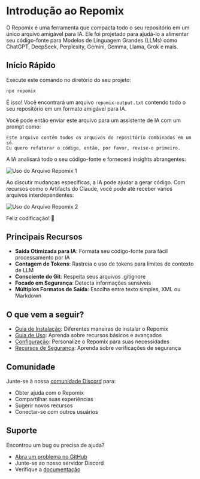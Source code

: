 # Introdução ao Repomix

O Repomix é uma ferramenta que compacta todo o seu repositório em um único arquivo amigável para IA. Ele foi projetado para ajudá-lo a alimentar seu código-fonte para Modelos de Linguagem Grandes (LLMs) como ChatGPT, DeepSeek, Perplexity, Gemini, Gemma, Llama, Grok e mais.

## Início Rápido

Execute este comando no diretório do seu projeto:

```bash
npx repomix
```

É isso! Você encontrará um arquivo `repomix-output.txt` contendo todo o seu repositório em um formato amigável para IA.

Você pode então enviar este arquivo para um assistente de IA com um prompt como:

```
Este arquivo contém todos os arquivos do repositório combinados em um só.
Eu quero refatorar o código, então, por favor, revise-o primeiro.
```

A IA analisará todo o seu código-fonte e fornecerá insights abrangentes:

![Uso do Arquivo Repomix 1](/images/docs/repomix-file-usage-1.png)

Ao discutir mudanças específicas, a IA pode ajudar a gerar código. Com recursos como o Artifacts do Claude, você pode até receber vários arquivos interdependentes:

![Uso do Arquivo Repomix 2](/images/docs/repomix-file-usage-2.png)

Feliz codificação! 🚀

## Principais Recursos

- **Saída Otimizada para IA**: Formata seu código-fonte para fácil processamento por IA
- **Contagem de Tokens**: Rastreia o uso de tokens para limites de contexto de LLM
- **Consciente do Git**: Respeita seus arquivos .gitignore
- **Focado em Segurança**: Detecta informações sensíveis
- **Múltiplos Formatos de Saída**: Escolha entre texto simples, XML ou Markdown

## O que vem a seguir?

- [Guia de Instalação](installation.md): Diferentes maneiras de instalar o Repomix
- [Guia de Uso](usage.md): Aprenda sobre recursos básicos e avançados
- [Configuração](configuration.md): Personalize o Repomix para suas necessidades
- [Recursos de Segurança](security.md): Aprenda sobre verificações de segurança

## Comunidade

Junte-se à nossa [comunidade Discord](https://discord.gg/wNYzTwZFku) para:
- Obter ajuda com o Repomix
- Compartilhar suas experiências
- Sugerir novos recursos
- Conectar-se com outros usuários

## Suporte

Encontrou um bug ou precisa de ajuda?
- [Abra um problema no GitHub](https://github.com/yamadashy/repomix/issues)
- Junte-se ao nosso servidor Discord
- Verifique a [documentação](https://repomix.com)
